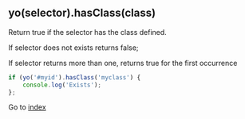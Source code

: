 ## yo(selector).hasClass(class)

Return true if the selector has the class defined. 

If selector does not exists returns false;

If selector returns more than one, returns true for the first occurrence

```javascript
if (yo('#myid').hasClass('myclass') {
    console.log('Exists');
};
```

Go to [index](README.md)